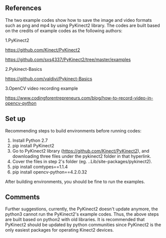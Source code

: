 ## References ##
The two example codes show how to save the image and video formats such as png and mp4 by using PyKinect2 library. The codes are built based on the credits of example codes as the following authors:

1.PyKinect2

https://github.com/Kinect/PyKinect2

https://github.com/sxs4337/PyKinect2/tree/master/examples

2.Pykinect-Basics 

https://github.com/valdivj/Pykinect-Basics 

3.OpenCV video recording example

https://www.codingforentrepreneurs.com/blog/how-to-record-video-in-opencv-python

## Set up ##
Recommending steps to build environments before running codes:
1. Install Python 2.7
2. pip install PyKinect2
3. Go to PyKinect2 library (https://github.com/Kinect/PyKinect2), and downloading three files under the pykinect2 folder in that hyperlink.
4. Cover the files in step 2's folder (eg. ..Lib/site-packages/pykinect2).
5. pip install comtypes==1.1.4
6. pip install opencv-python==4.2.0.32

After building environments, you should be fine to run the examples.

## Comments ##
Further suggestions, currently, the PyKinect2 doesn't update anymore, the python3 cannot run the PyKinect2's example codes. Thus, the above steps are built based on python2 with old libraries. It is recommended that PyKinect2 should be updated by python communities since PyKinect2 is the only easiest packages for operating Kinect2 devices.
